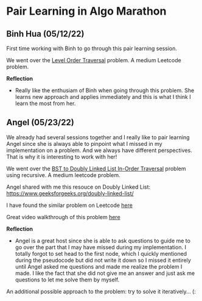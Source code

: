 # Pair Learning in Algo Marathon 

## Binh Hua (05/12/22)

First time working with Binh to go through this pair learning session. 

We went over the [Level Order Traversal]() problem. A medium Leetcode problem. 

**Reflection**
- Really like the enthusiam of Binh when going through this problem. She learns new approach and applies immediately and this is what I think I learn the most from her. 


## Angel (05/23/22) 

We already had several sessions together and I really like to pair learning Angel since she is always able to pinpoint what I missed in my implementation on a problem. And we always have different perspectives. That is why it is interesting to work with her! 

We went over the [BST to Doubly Linked List In-Order Traversal]() problem using recursive. A medium leetcode problem.

Angel shared with me this resouce on Doubly Linked List: https://www.geeksforgeeks.org/doubly-linked-list/

I have found the similar problem on Leetcode [here](https://leetcode.com/problems/convert-binary-search-tree-to-sorted-doubly-linked-list/)

Great video walkthrough of this problem [here](https://www.youtube.com/watch?v=zy7I5wcwfh4)

**Reflection**
- Angel is a great host since she is able to ask questions to guide me to go over the part that I may have missed during my implementation. I totally forgot to set head to the first node, which I quickly mentioned during the pseudocode but did not write it down so I missed it entirely until Angel asked me questions and made me realize the problem I made. I like the fact that she did not give me an answer and just ask me questions to let me solve them by myself. 

An additional possible approach to the problem: try to solve it iteratively… (: